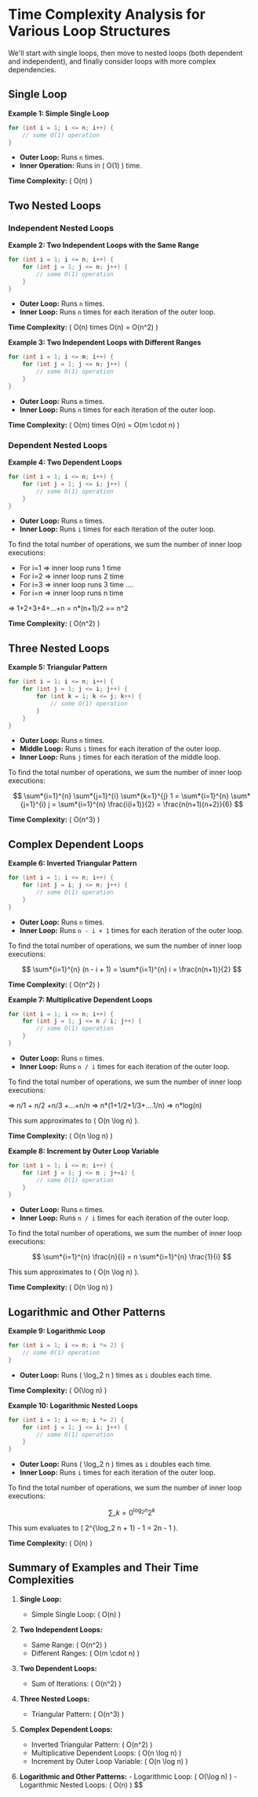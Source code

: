 # Time Complexity Analysis for Various Loop Structures

We'll start with single loops, then move to nested loops (both dependent and independent), and finally consider loops with more complex dependencies.

## Single Loop

**Example 1: Simple Single Loop**

```cpp
for (int i = 1; i <= n; i++) {
    // some O(1) operation
}
```

-   **Outer Loop:** Runs `n` times.
-   **Inner Operation:** Runs in \( O(1) \) time.

**Time Complexity:** \( O(n) \)

## Two Nested Loops

### Independent Nested Loops

**Example 2: Two Independent Loops with the Same Range**

```cpp
for (int i = 1; i <= n; i++) {
    for (int j = 1; j <= n; j++) {
        // some O(1) operation
    }
}
```

-   **Outer Loop:** Runs `n` times.
-   **Inner Loop:** Runs `n` times for each iteration of the outer loop.

**Time Complexity:** \( O(n) times O(n) = O(n^2) \)

**Example 3: Two Independent Loops with Different Ranges**

```cpp
for (int i = 1; i <= m; i++) {
    for (int j = 1; j <= n; j++) {
        // some O(1) operation
    }
}
```

-   **Outer Loop:** Runs `m` times.
-   **Inner Loop:** Runs `n` times for each iteration of the outer loop.

**Time Complexity:** \( O(m) times O(n) = O(m \cdot n) \)

### Dependent Nested Loops

**Example 4: Two Dependent Loops**

```cpp
for (int i = 1; i <= n; i++) {
    for (int j = 1; j <= i; j++) {
        // some O(1) operation
    }
}
```

-   **Outer Loop:** Runs `n` times.
-   **Inner Loop:** Runs `i` times for each iteration of the outer loop.

To find the total number of operations, we sum the number of inner loop executions:

-   For i=1 => inner loop runs 1 time
-   For i=2 => inner loop runs 2 time
-   For i=3 => inner loop runs 3 time
    ....
-   For i=n => inner loop runs n time

=> 1+2+3+4+...+n = n\*(n+1)/2 == n^2

**Time Complexity:** \( O(n^2) \)

## Three Nested Loops

**Example 5: Triangular Pattern**

```cpp
for (int i = 1; i <= n; i++) {
    for (int j = 1; j <= i; j++) {
        for (int k = 1; k <= j; k++) {
            // some O(1) operation
        }
    }
}
```

-   **Outer Loop:** Runs `n` times.
-   **Middle Loop:** Runs `i` times for each iteration of the outer loop.
-   **Inner Loop:** Runs `j` times for each iteration of the middle loop.

To find the total number of operations, we sum the number of inner loop executions:

$$
\sum*{i=1}^{n} \sum*{j=1}^{i} \sum*{k=1}^{j} 1 = \sum*{i=1}^{n} \sum*{j=1}^{i} j = \sum*{i=1}^{n} \frac{i(i+1)}{2} = \frac{n(n+1)(n+2)}{6}
$$

**Time Complexity:** \( O(n^3) \)

## Complex Dependent Loops

**Example 6: Inverted Triangular Pattern**

```cpp
for (int i = 1; i <= n; i++) {
    for (int j = i; j <= n; j++) {
        // some O(1) operation
    }
}
```

-   **Outer Loop:** Runs `n` times.
-   **Inner Loop:** Runs `n - i + 1` times for each iteration of the outer loop.

To find the total number of operations, we sum the number of inner loop executions:

$$ \sum*{i=1}^{n} (n - i + 1) = \sum*{i=1}^{n} i = \frac{n(n+1)}{2} $$

**Time Complexity:** \( O(n^2) \)

**Example 7: Multiplicative Dependent Loops**

```cpp
for (int i = 1; i <= n; i++) {
    for (int j = 1; j <= n / i; j++) {
        // some O(1) operation
    }
}
```

-   **Outer Loop:** Runs `n` times.
-   **Inner Loop:** Runs `n / i` times for each iteration of the outer loop.

To find the total number of operations, we sum the number of inner loop executions:

=> n/1 + n/2 +n/3 +...+n/n => n*(1+1/2+1/3+....1/n)
=> n*log(n)

This sum approximates to \( O(n \log n) \).

**Time Complexity:** \( O(n \log n) \)

**Example 8: Increment by Outer Loop Variable**

```cpp
for (int i = 1; i <= n; i++) {
    for (int j = 1; j <= n ; j+=i) {
        // some O(1) operation
    }
}
```

-   **Outer Loop:** Runs `n` times.
-   **Inner Loop:** Runs `n / i` times for each iteration of the outer loop.

To find the total number of operations, we sum the number of inner loop executions:

$$ \sum*{i=1}^{n} \frac{n}{i} = n \sum*{i=1}^{n} \frac{1}{i} $$

This sum approximates to \( O(n \log n) \).

**Time Complexity:** \( O(n \log n) \)

## Logarithmic and Other Patterns

**Example 9: Logarithmic Loop**

```cpp
for (int i = 1; i <= n; i *= 2) {
    // some O(1) operation
}
```

-   **Outer Loop:** Runs \( \log_2 n \) times as `i` doubles each time.

**Time Complexity:** \( O(\log n) \)

**Example 10: Logarithmic Nested Loops**

```cpp
for (int i = 1; i <= n; i *= 2) {
    for (int j = 1; j <= i; j++) {
        // some O(1) operation
    }
}
```

-   **Outer Loop:** Runs \( \log_2 n \) times as `i` doubles each time.
-   **Inner Loop:** Runs `i` times for each iteration of the outer loop.

To find the total number of operations, we sum the number of inner loop executions:

$$ \sum\_{k=0}^{\log_2 n} 2^k $$

This sum evaluates to \( 2^{\log_2 n + 1} - 1 = 2n - 1 \).

**Time Complexity:** \( O(n) \)

## Summary of Examples and Their Time Complexities

1. **Single Loop:**

    - Simple Single Loop: \( O(n) \)

2. **Two Independent Loops:**

    - Same Range: \( O(n^2) \)
    - Different Ranges: \( O(m \cdot n) \)

3. **Two Dependent Loops:**

    - Sum of Iterations: \( O(n^2) \)

4. **Three Nested Loops:**

    - Triangular Pattern: \( O(n^3) \)

5. **Complex Dependent Loops:**

    - Inverted Triangular Pattern: \( O(n^2) \)
    - Multiplicative Dependent Loops: \( O(n \log n) \)
    - Increment by Outer Loop Variable: \( O(n \log n) \)

6. **Logarithmic and Other Patterns:** - Logarithmic Loop: \( O(\log n) \) - Logarithmic Nested Loops: \( O(n) \)
   $$
